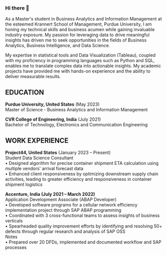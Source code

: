 ### Hi there 👋

As a Master's student in Business Analytics and Information Management at the esteemed Krannert School of Management, Purdue University, I am honing my technical skills and business acumen while gaining invaluable industry exposure. My passion for leveraging data to drive meaningful insights has driven me to seek opportunities in the fields of Business Analytics, Business Intelligence, and Data Science.

My expertise in statistical tools and Data Visualization (Tableau), coupled with my proficiency in programming languages such as Python and SQL, enables me to translate complex data into actionable insights. My academic projects have provided me with hands-on experience and the ability to deliver measurable results.

## EDUCATION
**Purdue University, United States**                      (May 2023)<br>
Master of Science - Business Analytics and Information Management

**CVR College of Engineering, India**                     (July 2021)<br>
Bachelor of Technology, Electronics and Communication Engineering

## WORK EXPERIENCE
**Project44, United States** (January 2023 – Present)  <br>
Student Data Science Consultant <br>
• Designed algorithm for precise container shipment ETA calculation using multiple vendors' arrival forecast data <br>
• Enhanced client responsiveness by optimizing downstream supply chain activities, leading to greater efficiency and
   responsiveness in container shipment logistics  <br>
   
**Accenture, India (July 2021 – March 2022)** <br>
Application Development Associate (ABAP Developer) <br>
• Developed software programs for a cellular network efficiency implementation project through SAP ABAP programming  <br>
• Coordinated with 3 cross-functional teams to assess insights of business verticals  <br>
• Spearheaded quality improvement efforts by identifying and resolving 50+ defects through regular research and analysis of SAP OSS  
Notes <br>
• Prepared over 20 DFDs, implemented and documented workflow and SAP processes  <br>











<!--
**knemili/knemili** is a ✨ _special_ ✨ repository because its `README.md` (this file) appears on your GitHub profile.

Here are some ideas to get you started:

- 🔭 I’m currently working on ...
- 🌱 I’m currently learning ...
- 👯 I’m looking to collaborate on ...
- 🤔 I’m looking for help with ...
- 💬 Ask me about ...
- 📫 How to reach me: ...
- 😄 Pronouns: ...
- ⚡ Fun fact: ...
-->
